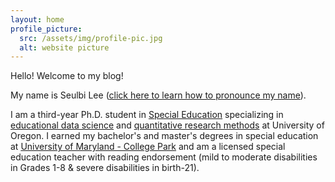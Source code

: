 ```yaml
---
layout: home
profile_picture:
  src: /assets/img/profile-pic.jpg
  alt: website picture
---
```


<p>
Hello! Welcome to my blog!
</p>
<p>
My name is Seulbi Lee (<a href="https://namedrop.io/seulbilee">click here to learn how to pronounce my name</a>).
</p>
<p>
I am a third-year Ph.D. student in <a href="https://education.uoregon.edu/sped/graduate/phd">Special Education</a> specializing in <a href="https://education.uoregon.edu/epol/specialization-educational-data-science">educational data science</a> and <a href="https://education.uoregon.edu/qrme/qrm-specialization">quantitative research methods</a> at University of Oregon. I earned my bachelor's and master's degrees in special education at <a href="https://education.umd.edu/academics/departments/chse/edsp">University of Maryland - College Park</a> and am a licensed special education teacher with reading endorsement (mild to moderate disabilities in Grades 1-8 & severe disabilities in birth-21).
</p>
<p>

</p>


